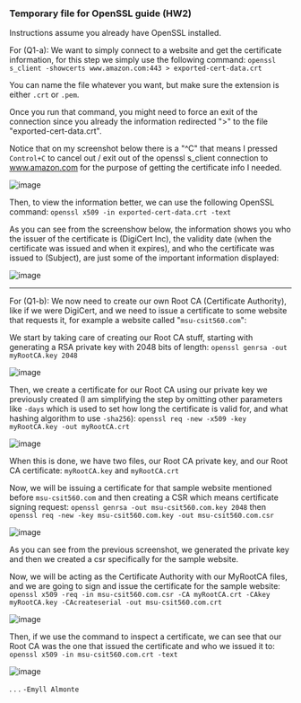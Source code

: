 ### Temporary file for OpenSSL guide (HW2)

Instructions assume you already have OpenSSL installed.

For (Q1-a):
We want to simply connect to a website and get the certificate information, for this step we simply use the following command:
`openssl s_client -showcerts www.amazon.com:443 > exported-cert-data.crt`

You can name the file whatever you want, but make sure the extension is either `.crt` or `.pem`.

Once you run that command, you might need to force an exit of the connection since you already the information redirected ">" to the file "exported-cert-data.crt".

Notice that on my screenshot below there is a "^C" that means I pressed `Control+C` to cancel out / exit out of the openssl s_client connection to www.amazon.com for the purpose of getting the certificate info I needed.

![image](https://github.com/ealmonte32/ealmonte32.github.io/assets/24350198/f1f01e9d-1e91-471b-8310-ad29125b093f)

Then, to view the information better, we can use the following OpenSSL command:
`openssl x509 -in exported-cert-data.crt -text`

As you can see from the screenshow below, the information shows you who the issuer of the certificate is (DigiCert Inc), the validity date (when the certificate was issued and when it expires), and who the certificate was issued to (Subject), are just some of the important information displayed:

![image](https://github.com/ealmonte32/ealmonte32.github.io/assets/24350198/48e2bfef-ce60-4af6-8c27-ecbf20f5baa9)

---

For (Q1-b):
We now need to create our own Root CA (Certificate Authority), like if we were DigiCert, and we need to issue a certificate to some website that requests it, for example a website called "`msu-csit560.com`":

We start by taking care of creating our Root CA stuff, starting with generating a RSA private key with 2048 bits of length:
`openssl genrsa -out myRootCA.key 2048`

![image](https://github.com/ealmonte32/ealmonte32.github.io/assets/24350198/8927eba7-d710-4dd8-ab88-3fcd81aa4cc1)

Then, we create a certificate for our Root CA using our private key we previously created (I am simplifying the step by omitting other parameters like `-days` which is used to set how long the certificate is valid for, and what hashing algorithm to use `-sha256`):
`openssl req -new -x509 -key myRootCA.key -out myRootCA.crt`

![image](https://github.com/ealmonte32/ealmonte32.github.io/assets/24350198/54fb946c-4bbf-4a34-9827-893ad8d0d5bb)

When this is done, we have two files, our Root CA private key, and our Root CA certificate:
`myRootCA.key` and `myRootCA.crt`

Now, we will be issuing a certificate for that sample website mentioned before `msu-csit560.com` and then creating a CSR which means certificate signing request:
`openssl genrsa -out msu-csit560.com.key 2048`
then
`openssl req -new -key msu-csit560.com.key -out msu-csit560.com.csr`

![image](https://github.com/ealmonte32/ealmonte32.github.io/assets/24350198/dfe34d43-6994-4361-96b8-5b625da7aadb)

As you can see from the previous screenshot, we generated the private key and then we created a csr specifically for the sample website.

Now, we will be acting as the Certificate Authority with our MyRootCA files, and we are going to sign and issue the certificate for the sample website:
`openssl x509 -req -in msu-csit560.com.csr -CA myRootCA.crt -CAkey myRootCA.key -CAcreateserial -out msu-csit560.com.crt`

![image](https://github.com/ealmonte32/ealmonte32.github.io/assets/24350198/480c1f89-8197-43b1-94d6-8f0d27976e62)

Then, if we use the command to inspect a certificate, we can see that our Root CA was the one that issued the certificate and who we issued it to:
`openssl x509 -in msu-csit560.com.crt -text`

![image](https://github.com/ealmonte32/ealmonte32.github.io/assets/24350198/ee3bfc78-2def-4ec2-a8ff-f86181b694ad)

.
.
.
`-Emyll Almonte`
